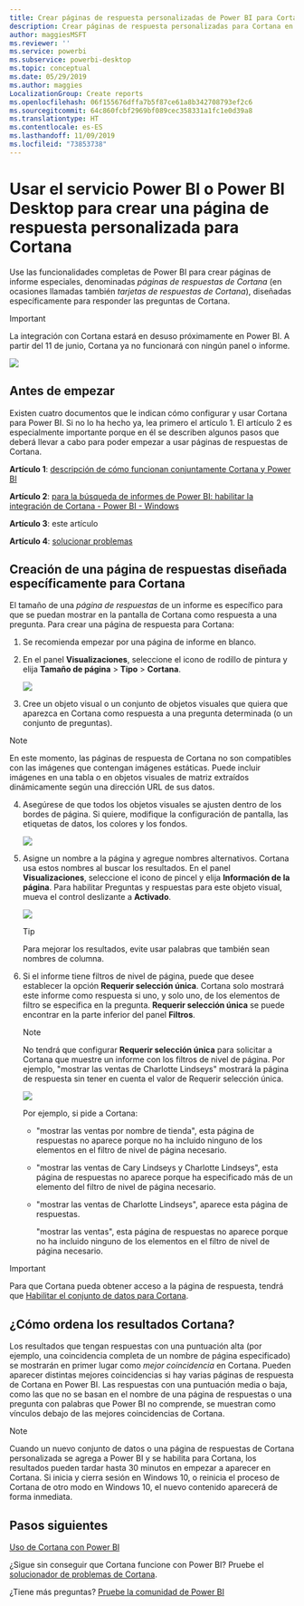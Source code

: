 ```yaml
---
title: Crear páginas de respuesta personalizadas de Power BI para Cortana
description: Crear páginas de respuesta personalizadas para Cortana en Power BI
author: maggiesMSFT
ms.reviewer: ''
ms.service: powerbi
ms.subservice: powerbi-desktop
ms.topic: conceptual
ms.date: 05/29/2019
ms.author: maggies
LocalizationGroup: Create reports
ms.openlocfilehash: 06f155676dffa7b5f87ce61a8b342708793ef2c6
ms.sourcegitcommit: 64c860fcbf2969bf089cec358331a1fc1e0d39a8
ms.translationtype: HT
ms.contentlocale: es-ES
ms.lasthandoff: 11/09/2019
ms.locfileid: "73853738"
---
```

# <a name="use-power-bi-service-or-power-bi-desktop-to-create-a-custom-answer-page-for-cortana"></a>Usar el servicio Power BI o Power BI Desktop para crear una página de respuesta personalizada para Cortana
Use las funcionalidades completas de Power BI para crear páginas de informe especiales, denominadas *páginas de respuestas de Cortana* (en ocasiones llamadas también *tarjetas de respuestas de Cortana*), diseñadas específicamente para responder las preguntas de Cortana.

> [!IMPORTANT]
> La integración con Cortana estará en desuso próximamente en Power BI. A partir del 11 de junio, Cortana ya no funcionará con ningún panel o informe.

![](media/service-cortana-answer-cards/power-bi-cortana.png)

## <a name="before-you-begin"></a>Antes de empezar
Existen cuatro documentos que le indican cómo configurar y usar Cortana para Power BI. Si no lo ha hecho ya, lea primero el artículo 1. El artículo 2 es especialmente importante porque en él se describen algunos pasos que deberá llevar a cabo para poder empezar a usar páginas de respuestas de Cortana.

**Artículo 1**: [descripción de cómo funcionan conjuntamente Cortana y Power BI](service-cortana-intro.md)

**Artículo 2**: [para la búsqueda de informes de Power BI: habilitar la integración de Cortana - Power BI - Windows](service-cortana-enable.md)

**Artículo 3**: este artículo

**Artículo 4**: [solucionar problemas](service-cortana-troubleshoot.md)

## <a name="create-a-cortana-answer-page-designed-specifically-for-cortana"></a>Creación de una página de respuestas diseñada específicamente para Cortana
El tamaño de una *página de respuestas* de un informe es específico para que se puedan mostrar en la pantalla de Cortana como respuesta a una pregunta. Para crear una página de respuesta para Cortana:

1. Se recomienda empezar por una página de informe en blanco.
2. En el panel **Visualizaciones**, seleccione el icono de rodillo de pintura y elija **Tamaño de página** > **Tipo** > **Cortana**.
   
    ![](media/service-cortana-answer-cards/pbi-cortana-page-size-new.png)
3. Cree un objeto visual o un conjunto de objetos visuales que quiera que aparezca en Cortana como respuesta a una pregunta determinada (o un conjunto de preguntas).

> [!NOTE]
> En este momento, las páginas de respuesta de Cortana no son compatibles con las imágenes que contengan imágenes estáticas. Puede incluir imágenes en una tabla o en objetos visuales de matriz extraídos dinámicamente según una dirección URL de sus datos. 
> 
> 

4. Asegúrese de que todos los objetos visuales se ajusten dentro de los bordes de página. Si quiere, modifique la configuración de pantalla, las etiquetas de datos, los colores y los fondos.  
   
    ![](media/service-cortana-answer-cards/pbi_cortana_modify-new.png)
5. Asigne un nombre a la página y agregue nombres alternativos. Cortana usa estos nombres al buscar los resultados. En el panel **Visualizaciones**, seleccione el icono de pincel y elija **Información de la página**. Para habilitar Preguntas y respuestas para este objeto visual, mueva el control deslizante a **Activado**.
   
    ![](media/service-cortana-answer-cards/pbi_cortana_names-newer.png)
   
   > [!TIP]
   > Para mejorar los resultados, evite usar palabras que también sean nombres de columna.
   > 
   > 
6. Si el informe tiene filtros de nivel de página, puede que desee establecer la opción **Requerir selección única**. Cortana solo mostrará este informe como respuesta si uno, y solo uno, de los elementos de filtro se especifica en la pregunta. **Requerir selección única** se puede encontrar en la parte inferior del panel **Filtros**.
   
   > [!NOTE]
   > No tendrá que configurar **Requerir selección única** para solicitar a Cortana que muestre un informe con los filtros de nivel de página. Por ejemplo, "mostrar las ventas de Charlotte Lindseys" mostrará la página de respuesta sin tener en cuenta el valor de Requerir selección única.
   > 
   > 
   
     ![](media/service-cortana-answer-cards/pbi-cortana-single-selection-new.png)
   
      Por ejemplo, si pide a Cortana:
   
   * "mostrar las ventas por nombre de tienda", esta página de respuestas no aparece porque no ha incluido ninguno de los elementos en el filtro de nivel de página necesario.
   * "mostrar las ventas de Cary Lindseys y Charlotte Lindseys", esta página de respuestas no aparece porque ha especificado más de un elemento del filtro de nivel de página necesario.
   * "mostrar las ventas de Charlotte Lindseys", aparece esta página de respuestas.
     
     "mostrar las ventas", esta página de respuestas no aparece porque no ha incluido ninguno de los elementos en el filtro de nivel de página necesario.

> [!IMPORTANT]
> Para que Cortana pueda obtener acceso a la página de respuesta, tendrá que [Habilitar el conjunto de datos para Cortana](service-cortana-enable.md).
> 
> 

## <a name="how-does-cortana-order-the-results"></a>¿Cómo ordena los resultados Cortana?
Los resultados que tengan respuestas con una puntuación alta (por ejemplo, una coincidencia completa de un nombre de página especificado) se mostrarán en primer lugar como *mejor coincidencia* en Cortana. Pueden aparecer distintas mejores coincidencias si hay varias páginas de respuesta de Cortana en Power BI. Las respuestas con una puntuación media o baja, como las que no se basan en el nombre de una página de respuestas o una pregunta con palabras que Power BI no comprende, se muestran como vínculos debajo de las mejores coincidencias de Cortana.

> [!NOTE]
> Cuando un nuevo conjunto de datos o una página de respuestas de Cortana personalizada se agrega a Power BI y se habilita para Cortana, los resultados pueden tardar hasta 30 minutos en empezar a aparecer en Cortana. Si inicia y cierra sesión en Windows 10, o reinicia el proceso de Cortana de otro modo en Windows 10, el nuevo contenido aparecerá de forma inmediata.
> 
> 

## <a name="next-steps"></a>Pasos siguientes
[Uso de Cortana con Power BI](service-cortana-intro.md)

¿Sigue sin conseguir que Cortana funcione con Power BI?  Pruebe el [solucionador de problemas de Cortana](service-cortana-troubleshoot.md).

¿Tiene más preguntas? [Pruebe la comunidad de Power BI](https://community.powerbi.com/)


